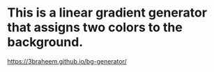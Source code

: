 ﻿# This is a linear gradient generator that assigns two colors to the background.


https://3braheem.github.io/bg-generator/
